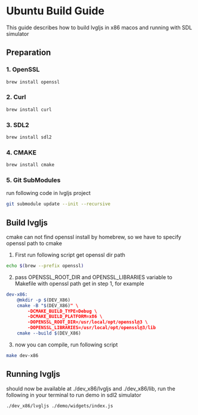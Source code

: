 # Ubuntu Build Guide

This guide describes how to build lvgljs in x86 macos and running with SDL simulator

## Preparation

### 1. OpenSSL
```bash
brew install openssl
```

### 2. Curl
```bash
brew install curl
```

### 3. SDL2
```bash
brew install sdl2
```

### 4. CMAKE
```bash
brew install cmake
```

### 5. Git SubModules
run following code in lvgljs project
```bash
git submodule update --init --recursive
```

## Build lvgljs
cmake can not find openssl install by homebrew, so we have to specify openssl path to cmake

1. First run following script get openssl dir path
``` bash
echo $(brew --prefix openssl)
```

2. pass OPENSSL_ROOT_DIR and OPENSSL_LIBRARIES variable to Makefile with openssl path get in step 1, for example

```cmake
dev-x86:
	@mkdir -p $(DEV_X86)
	cmake -B "$(DEV_X86)" \
		-DCMAKE_BUILD_TYPE=Debug \
		-DCMAKE_BUILD_PLATFORM=x86 \
		-DOPENSSL_ROOT_DIR=/usr/local/opt/openssl@3 \
		-DOPENSSL_LIBRARIES=/usr/local/opt/openssl@3/lib
	cmake --build $(DEV_X86)
```

3. now you can compile, run following script
```bash
make dev-x86
```

## Running lvgljs
should now be available at ./dev_x86/lvgljs and ./dev_x86/lib, run the following in your terminal to run demo in sdl2 simulator

```bash
./dev_x86/lvgljs ./demo/widgets/index.js
```

